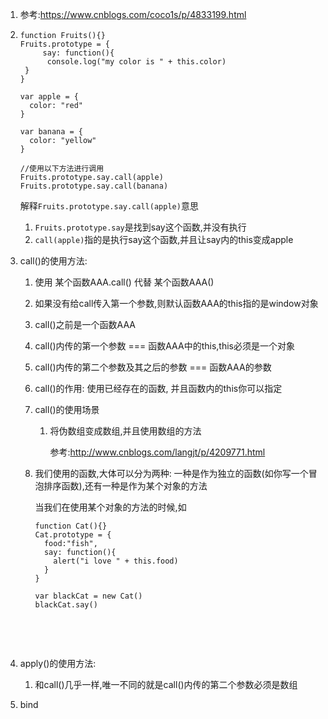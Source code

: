 1. 参考:https://www.cnblogs.com/coco1s/p/4833199.html

2. ```
   function Fruits(){}
   Fruits.prototype = {
     	say: function(){
         console.log("my color is " + this.color)
   	}
   }

   var apple = {
     color: "red"
   }

   var banana = {
     color: "yellow"
   }

   //使用以下方法进行调用
   Fruits.prototype.say.call(apple)
   Fruits.prototype.say.call(banana)
   ```

   解释`Fruits.prototype.say.call(apple)`意思

   1. `Fruits.prototype.say`是找到say这个函数,并没有执行
   2. `call(apple)`指的是执行say这个函数,并且让say内的this变成apple

3. call()的使用方法: 

   1. 使用 某个函数AAA.call() 代替 某个函数AAA() 

   2. 如果没有给call传入第一个参数,则默认函数AAA的this指的是window对象

   3. call()之前是一个函数AAA

   4. call()内传的第一个参数 === 函数AAA中的this,this必须是一个对象

   5. call()内传的第二个参数及其之后的参数 === 函数AAA的参数

   6. call()的作用: 使用已经存在的函数, 并且函数内的this你可以指定

   7. call()的使用场景

      1. 将伪数组变成数组,并且使用数组的方法

         参考:http://www.cnblogs.com/langjt/p/4209771.html

   8. 我们使用的函数,大体可以分为两种: 一种是作为独立的函数(如你写一个冒泡排序函数),还有一种是作为某个对象的方法

      当我们在使用某个对象的方法的时候,如

      ```
      function Cat(){}
      Cat.prototype = {
        food:"fish",
        say: function(){
          alert("i love " + this.food)
        }
      }

      var blackCat = new Cat()
      blackCat.say()
      ```

      ​

      ​

4. apply()的使用方法:

   1. 和call()几乎一样,唯一不同的就是call()内传的第二个参数必须是数组

5. bind